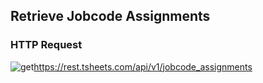 ## Retrieve Jobcode Assignments

### HTTP Request

<img src="../../images/get.png" alt="get"/><api>https://rest.tsheets.com/api/v1/jobcode_assignments</api>

